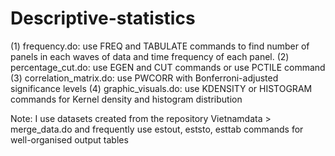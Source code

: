 # Descriptive-statistics

(1) frequency.do: use FREQ and TABULATE commands to find number of panels in each waves of data and time frequency of each panel. 
(2) percentage_cut.do: use EGEN and CUT commands or use PCTILE command
(3) correlation_matrix.do: use PWCORR with Bonferroni-adjusted significance levels
(4) graphic_visuals.do: use KDENSITY or HISTOGRAM commands for Kernel density and histogram distribution 

Note: I use datasets created from the repository Vietnamdata > merge_data.do and frequently use estout, eststo, esttab commands for well-organised output tables
